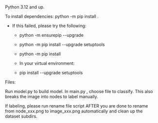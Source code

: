 Python 3.12 and up.

To install dependencies: python -m pip install .

- If this failed, please try the following:
  - python -m ensurepip --upgrade
  - python -m pip install --upgrade setuptools
  - python -m pip install <module>

  - In your virtual environment:
  - pip install --upgrade setuptools

Files:

Run model.py to build model.
In main.py , choose file to classify. This also breaks the image into nodes to label manually.

If labeling, please run rename file script AFTER you are done to rename from node_xxx.png to image_xxx.png automatically and clean up the dataset subdirs.

